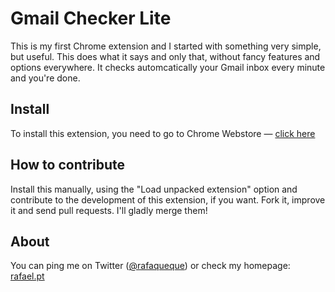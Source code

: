 # Gmail Checker Lite
This is my first Chrome extension and I started with something very simple, but useful. This does what it says and only that, without fancy features and options everywhere. It checks automcatically your Gmail inbox every minute and you're done.

## Install
To install this extension, you need to go to Chrome Webstore — [click here](https://chrome.google.com/webstore/detail/gmail-checker-lite/ehecgbjlfigjeeapplnmliblgpkjaeme/reviews)

## How to contribute
Install this manually, using the "Load unpacked extension" option and contribute to the development of this extension, if you want. Fork it, improve it and send pull requests. I'll gladly merge them!

## About
You can ping me on Twitter ([@rafaqueque](http://twitter.com/rafaqueque)) or check my homepage: [rafael.pt](http://rafael.pt)
